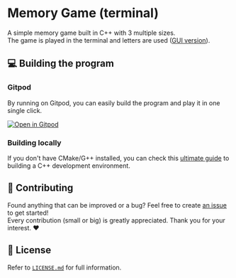 # Memory Game (terminal)

A simple memory game built in C++ with 3 multiple sizes.\
The game is played in the terminal and letters are used ([GUI version](https://github.com/Panquesito7/memory-game)).

## 💻 Building the program

### Gitpod

By running on Gitpod, you can easily build the program and play it in one single click.

[![Open in Gitpod](https://gitpod.io/button/open-in-gitpod.svg)](https://gitpod.io/#https://github.com/Panquesito7/terminal-memory_game)

### Building locally

If you don't have CMake/G++ installed, you can check this [ultimate guide](https://github.com/devstrons/heloworld/blob/main/lang/cpp.md) to building a C++ development environment.

## 🚀 Contributing

Found anything that can be improved or a bug? Feel free to create [an issue](https://github.com/Panquesito7/issues/new/choose) to get started!\
Every contribution (small or big) is greatly appreciated. Thank you for your interest. ❤️

## 📝 License

Refer to [`LICENSE.md`](LICENSE.md) for full information.
